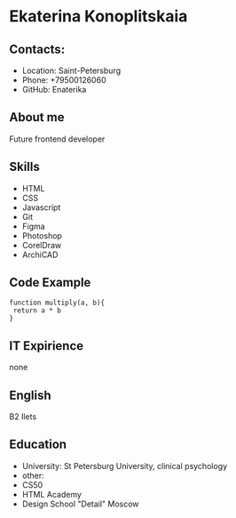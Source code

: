 # Ekaterina Konoplitskaia

## Contacts:

- Location: Saint-Petersburg
- Phone: +79500126060
- GitHub: Enaterika

## About me

Future frontend developer

## Skills

- HTML
- CSS
- Javascript
- Git
- Figma
- Photoshop
- CorelDraw
- ArchiCAD

## Code Example

```
function multiply(a, b){
 return a * b
}
```

## IT Expirience

none

## English

B2 Ilets

## Education

- University: St Petersburg University, clinical psychology
- other:
- CS50
- HTML Academy
- Design School "Detail" Moscow
